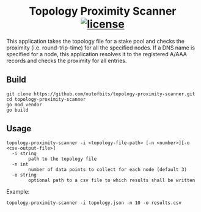 <p align="center">
  <h1 align="center">
    Topology Proximity Scanner
    <br/>
    <a href="https://github.com/godano/cardano-lib/blob/master/LICENSE" ><img alt="license" src="https://img.shields.io/badge/license-MIT%20License%202.0-E91E63.svg?style=flat-square" /></a>
  </h1>
</p>

This application takes the topology file for a stake pool and checks the proximity (i.e. round-trip-time) for all the
specified nodes. If a DNS name is specified for a node, this application resolves it to the registered A/AAA records and
checks the proximity for all entries.  

## Build

```
git clone https://github.com/outofbits/topology-proximity-scanner.git
cd topology-proximity-scanner
go mod vendor
go build
```

## Usage

```
topology-proximity-scanner -i <topology-file-path> [-n <number>][-o <csv-output-file>]
  -i string
        path to the topology file
  -n int
        number of data points to collect for each node (default 3)
  -o string
        optional path to a csv file to which results shall be written
```


Example:
```
topology-proximity-scanner -i topology.json -n 10 -o results.csv
```